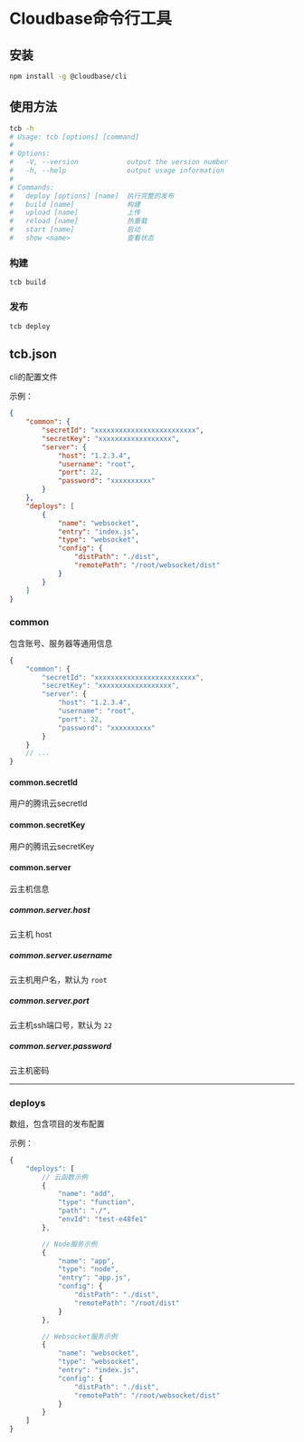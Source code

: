 # Cloudbase命令行工具

## 安装

```bash
npm install -g @cloudbase/cli
```

## 使用方法
```bash
tcb -h
# Usage: tcb [options] [command]
# 
# Options:
#   -V, --version            output the version number
#   -h, --help               output usage information
# 
# Commands:
#   deploy [options] [name]  执行完整的发布
#   build [name]             构建
#   upload [name]            上传
#   reload [name]            热重载
#   start [name]             启动
#   show <name>              查看状态
```

### 构建

```
tcb build
```

### 发布
```
tcb deploy
```

## tcb.json

cli的配置文件

示例：

```json
{
    "common": {
        "secretId": "xxxxxxxxxxxxxxxxxxxxxxxxx",
        "secretKey": "xxxxxxxxxxxxxxxxxx",
        "server": {
            "host": "1.2.3.4",
            "username": "root",
            "port": 22,
            "password": "xxxxxxxxxx"
        }
    },
    "deploys": [
        {
            "name": "websocket",
            "entry": "index.js",
            "type": "websocket",
            "config": {
                "distPath": "./dist",
                "remotePath": "/root/websocket/dist"
            }
        }
    ]
}
```

### common

包含账号、服务器等通用信息

```js
{
    "common": {
        "secretId": "xxxxxxxxxxxxxxxxxxxxxxxxx",
        "secretKey": "xxxxxxxxxxxxxxxxxx",
        "server": {
            "host": "1.2.3.4",
            "username": "root",
            "port": 22,
            "password": "xxxxxxxxxx"
        }
    }
    // ...
}
```

#### common.secretId

用户的腾讯云secretId

#### common.secretKey

用户的腾讯云secretKey

#### common.server

云主机信息

##### common.server.host

云主机 host

##### common.server.username

云主机用户名，默认为 `root`

##### common.server.port

云主机ssh端口号，默认为 `22`

##### common.server.password

云主机密码

------

### deploys

数组，包含项目的发布配置

示例：

```js
{
    "deploys": [
        // 云函数示例
        {
            "name": "add",
            "type": "function",
            "path": "./",
            "envId": "test-e48fe1"
        },

        // Node服务示例
        {
            "name": "app",
            "type": "node",
            "entry": "app.js",
            "config": {
                "distPath": "./dist",
                "remotePath": "/root/dist"
            }
        },

        // Websocket服务示例
        {
            "name": "websocket",
            "type": "websocket",
            "entry": "index.js",
            "config": {
                "distPath": "./dist",
                "remotePath": "/root/websocket/dist"
            }
        }
    ]
}
```
